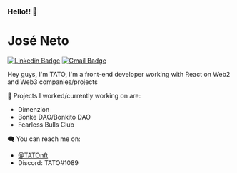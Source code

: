 ### Hello!! 👋

# José Neto
[![Linkedin Badge](https://img.shields.io/badge/-joseNeto-blue?style=flat-square&logo=Linkedin&logoColor=white&link=https://www.linkedin.com/in/jose-netopr/)](https://www.linkedin.com/in/jose-netopr/)
[![Gmail Badge](https://img.shields.io/badge/-josenetopr5@gmail.com-c14438?style=flat-square&logo=Gmail&logoColor=white&link=mailto:josenetopr5@gmail.com)](mailto:josenetopr5@gmail.com)

Hey guys, I'm TATO, I'm a front-end developer working with React on Web2 and Web3 companies/projects

💪 Projects I worked/currently working on are:
- Dimenzion
- Bonke DAO/Bonkito DAO
- Fearless Bulls Club

🗨️ You can reach me on:
- [@TATOnft](https://twitter.com/TATOnft)
- Discord: TATO#1089
